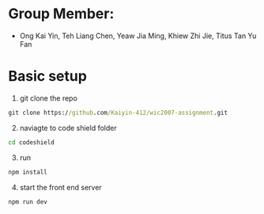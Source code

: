 # Group Member:
- Ong Kai Yin, Teh Liang Chen, Yeaw Jia Ming, Khiew Zhi Jie, Titus Tan Yu Fan
# Basic setup
1. git clone the repo 
```cmd
git clone https://github.com/Kaiyin-412/wic2007-assignment.git
```

2. naviagte to code shield folder
```cmd
cd codeshield
```

3. run 
```cmd
npm install 
```

4. start the front end server
```cmd
npm run dev
```

